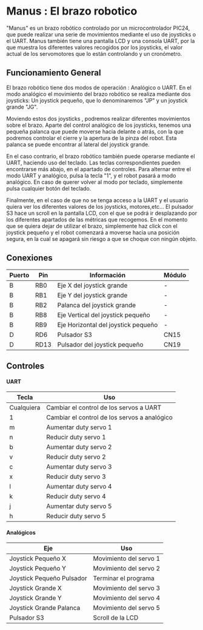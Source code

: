 # Manus : El brazo robotico

"Manus" es un brazo robótico controlado por un microcontrolador PIC24, que puede realizar una serie de movimientos mediante el uso de joysticks o el UART. Manus también tiene una pantalla LCD y una consola UART, por la que muestra los diferentes valores recogidos por los joysticks, el valor actual de los servomotores que lo están controlando y un cronómetro.

## Funcionamiento General
El brazo robótico tiene dos modos de operación : Analógico o UART.
En el modo analógico el movimiento del brazo robótico se realiza mediante dos joysticks: Un joystick pequeño, que lo denominaremos "JP" y un joystick grande "JG".
 
 
Moviendo estos dos joysticks , podremos realizar diferentes movimientos sobre el brazo. Aparte del control analógico de los joysticks, tenemos una pequeña palanca que puede moverse hacia delante o atrás, con la que podremos controlar el cierre y la apertura de la pinza del robot. Esta palanca se puede encontrar al lateral del joystick grande.
 
 
En el caso contrario, el brazo robótico también puede operarse mediante el UART, haciendo uso del teclado. Las teclas correspondientes pueden encontrarse más abajo, en el apartado de controles.
Para alternar entre el modo UART y analógico, pulsa la tecla "1", y el robot pasará a modo analógico. En caso de querer volver al modo por teclado, simplemente pulsa cualquier botón del teclado.


Finalmente, en el caso de que no se tenga acceso a la UART y el usuario quiera ver los diferentes valores de los joysticks, motores,etc... El pulsador S3 hace un scroll en la pantalla LCD, con el que se podrá ir desplazando por los diferentes apartados de las métricas que recogemos.
En el momento que se quiera dejar de utilizar el brazo, simplemente haz click con el joystick pequeño y el robot comenzará a moverse hacia una posición segura, en la cual se apagará sin riesgo a que se choque con ningún objeto.


## Conexiones

| Puerto | Pin  | Información                         | Módulo |
| ------ | ---- | ----------------------------------- | ------ |
| B      | RB0  | Eje X del joystick grande           | -      |
| B      | RB1  | Eje Y del joystick grande           | -      |
| B      | RB2  | Palanca del joystick grande         | -      |
| B      | RB8  | Eje Vertical del joystick pequeño   | -      |
| B      | RB9  | Eje Horizontal del joystick pequeño | -      |
| D      | RD6  | Pulsador S3                         | CN15   |
| D      | RD13 | Pulsador del joystick pequeño       | CN19   |

## Controles

#### UART

| Tecla      | Uso                                          |
| ---------- | -------------------------------------------- |
| Cualquiera | Cambiar el control de los servos a UART      |
| 1          | Cambiar el control de los servos a analógico |
| m          | Aumentar duty servo 1                        |
| n          | Reducir duty servo 1                         |
| b          | Aumentar duty servo 2                        |
| v          | Reducir duty servo 2                         |
| c          | Aumentar duty servo 3                        |
| x          | Reducir duty servo 3                         |
| l          | Aumentar duty servo 4                        |
| k          | Reducir duty servo 4                         |
| j          | Aumentar duty servo 5                        |
| h          | Reducir duty servo 5                         |

#### Analógicos

| Eje                       | Uso                    |
| ------------------------- | ---------------------- |
| Joystick Pequeño X        | Movimiento del servo 1 |
| Joystick Pequeño Y        | Movimiento del servo 2 |
| Joystick Pequeño Pulsador | Terminar el programa   |
| Joystick Grande X         | Movimiento del servo 3 |
| Joystick Grande Y         | Movimiento del servo 4 |
| Joystick Grande Palanca   | Movimiento del servo 5 |
| Pulsador S3               | Scroll de la LCD       |

